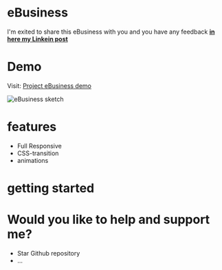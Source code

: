 # eBusiness
 I'm exited to share this eBusiness with you and you have any feedback [**in here my Linkein post**](https://www.linkedin.com/in/marouf-ebrahimi-7b6312237)

 # Demo
 Visit: [Project eBusiness demo](https://maroufebrahimi.github.io/eBusiness/)

![eBusiness sketch]()

# features
* Full Responsive
* CSS-transition
* animations

# getting started


# Would you like to help and support me?
* Star Github repository
* ...
